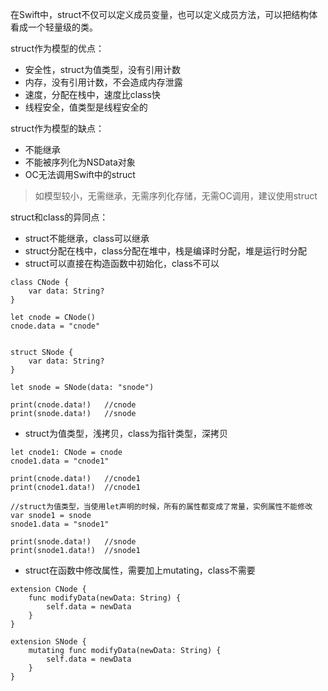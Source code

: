 在Swift中，struct不仅可以定义成员变量，也可以定义成员方法，可以把结构体看成一个轻量级的类。

struct作为模型的优点：
* 安全性，struct为值类型，没有引用计数
* 内存，没有引用计数，不会造成内存泄露
* 速度，分配在栈中，速度比class快
* 线程安全，值类型是线程安全的

struct作为模型的缺点：
* 不能继承
* 不能被序列化为NSData对象
* OC无法调用Swift中的struct

> 如模型较小，无需继承，无需序列化存储，无需OC调用，建议使用struct

struct和class的异同点：
* struct不能继承，class可以继承
* struct分配在栈中，class分配在堆中，栈是编译时分配，堆是运行时分配
* struct可以直接在构造函数中初始化，class不可以
```
class CNode {
    var data: String?
}

let cnode = CNode()
cnode.data = "cnode"


struct SNode {
    var data: String?
}

let snode = SNode(data: "snode")

print(cnode.data!)   //cnode
print(snode.data!)   //snode
```
* struct为值类型，浅拷贝，class为指针类型，深拷贝
```
let cnode1: CNode = cnode
cnode1.data = "cnode1"

print(cnode.data!)   //cnode1
print(cnode1.data!)  //cnode1

//struct为值类型，当使用let声明的时候，所有的属性都变成了常量，实例属性不能修改
var snode1 = snode
snode1.data = "snode1"

print(snode.data!)   //snode
print(snode1.data!)  //snode1
```
* struct在函数中修改属性，需要加上mutating，class不需要
```
extension CNode {
    func modifyData(newData: String) {
        self.data = newData
    }
}

extension SNode {
    mutating func modifyData(newData: String) {
        self.data = newData
    }
}
```



